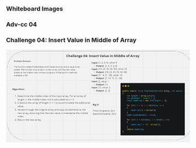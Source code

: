 ### Whiteboard Images

### Adv-cc 04

### Challenge 04: Insert Value in Middle of Array

![Insert Value in Middle of Array](./Insert-Middle-Array.png)

